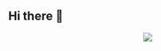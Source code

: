 ## Hi there 👋
<p align="center">
<img src="https://capsule-render.vercel.app/api?type=waving&color=timeGradient&height=300&&section=header&text={HI THERE}&fontSize=90&fontAlign=50&fontAlignY=30&desc={I am Nomadic4u}&descAlign=50&descSize=30&descAlignY=60&animation=twinkling" />
</p>
